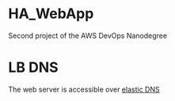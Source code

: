 # HA_WebApp
Second project of the AWS DevOps Nanodegree

# LB DNS

The web server is accessible over [elastic DNS](http://webse-loadb-hgcsaissnzuk-526000066.us-west-2.elb.amazonaws.com/)